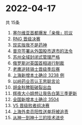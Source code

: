 # 2022-04-17
  共 15条

  <!-- BEGIN -->
  <!-- 最后更新时间:Sun Apr 17 2022 16:16:00 GMT+0000 (Coordinated Universal Time) -->
  1. [塞尔维亚首都爆发「亲俄」抗议](https://www.zhihu.com/search?q=塞尔维亚亲俄抗议)
1. [RNG 晋级决赛](https://www.zhihu.com/search?q=rng)
1. [现实版我不是药神](https://www.zhihu.com/search?q=现实版我不是药神)
1. [普京签署从外国股市退市的法令](https://www.zhihu.com/search?q=俄公司从外国股市退市)
1. [苏州全域封闭式管理严格](https://www.zhihu.com/search?q=苏州封闭式管理)
1. [俄罗斯对英国首相进行制裁](https://www.zhihu.com/search?q=俄罗斯对英国首相制裁)
1. [老鹰逆转骑士晋级季后赛](https://www.zhihu.com/search?q=老鹰晋级季后赛)
1. [上海新增本土确诊 3238 例](https://www.zhihu.com/search?q=上海新增)
1. [以岭药业否认王思聪言论](https://www.zhihu.com/search?q=以岭药业回应)
1. [胡金秋脾脏破裂出血](https://www.zhihu.com/search?q=胡金秋)
1. [辉夜大小姐想让我告白第三季更新](https://www.zhihu.com/search?q=辉夜大小姐想让我告白第三季第二集)
1. [全国新增本土确诊 3504](https://www.zhihu.com/search?q=全国新增)
1. [V5 晋级败者组决赛](https://www.zhihu.com/search?q=V5)
1. [上海外卖员阳性送单将被追责](https://www.zhihu.com/search?q=外卖员阳性送单将被追责)
1. [从神一到神十三的技术进步](https://www.zhihu.com/search?q=从神一到神十三)
  <!-- END -->
  